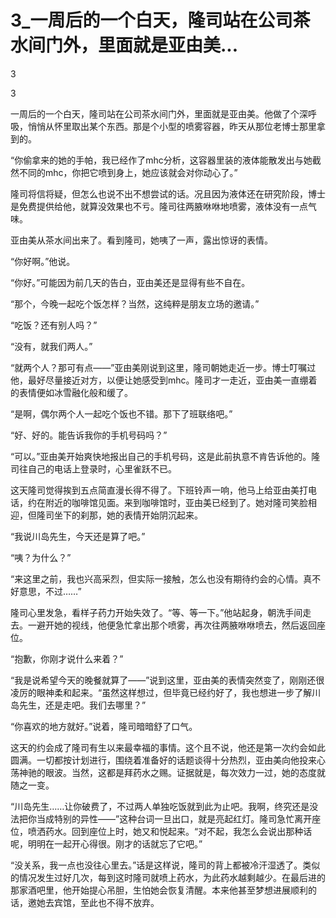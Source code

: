 # 3_一周后的一个白天，隆司站在公司茶水间门外，里面就是亚由美...

3

3

一周后的一个白天，隆司站在公司茶水间门外，里面就是亚由美。他做了个深呼吸，悄悄从怀里取出某个东西。那是个小型的喷雾容器，昨天从那位老博士那里拿到的。

“你偷拿来的她的手帕，我已经作了mhc分析，这容器里装的液体能散发出与她截然不同的mhc，你把它喷到身上，她应该就会对你动心了。”

隆司将信将疑，但怎么也说不出不想尝试的话。况且因为液体还在研究阶段，博士是免费提供给他，就算没效果也不亏。隆司往两腋咻咻地喷雾，液体没有一点气味。

亚由美从茶水间出来了。看到隆司，她咦了一声，露出惊讶的表情。

“你好啊。”他说。

“你好。”可能因为前几天的告白，亚由美还是显得有些不自在。

“那个，今晚一起吃个饭怎样？当然，这纯粹是朋友立场的邀请。”

“吃饭？还有别人吗？”

“没有，就我们两人。”

“就两个人？那可有点——”亚由美刚说到这里，隆司朝她走近一步。博士叮嘱过他，最好尽量接近对方，以便让她感受到mhc。隆司才一走近，亚由美一直绷着的表情便如冰雪融化般和缓了。

“是啊，偶尔两个人一起吃个饭也不错。那下了班联络吧。”

“好、好的。能告诉我你的手机号码吗？”

“可以。”亚由美开始爽快地报出自己的手机号码，这是此前执意不肯告诉他的。隆司往自己的电话上登录时，心里雀跃不已。

这天隆司觉得挨到五点简直漫长得不得了。下班铃声一响，他马上给亚由美打电话，约在附近的咖啡馆见面。来到咖啡馆时，亚由美已经到了。她对隆司笑脸相迎，但隆司坐下的刹那，她的表情开始阴沉起来。

“我说川岛先生，今天还是算了吧。”

“咦？为什么？”

“来这里之前，我也兴高采烈，但实际一接触，怎么也没有期待约会的心情。真不好意思，不过……”

隆司心里发急，看样子药力开始失效了。“等、等一下。”他站起身，朝洗手间走去。一避开她的视线，他便急忙拿出那个喷雾，再次往两腋咻咻喷去，然后返回座位。

“抱歉，你刚才说什么来着？”

“我是说希望今天的晚餐就算了——”说到这里，亚由美的表情突然变了，刚刚还很凌厉的眼神柔和起来。“虽然这样想过，但毕竟已经约好了，我也想进一步了解川岛先生，还是走吧。我们去哪里？”

“你喜欢的地方就好。”说着，隆司暗暗舒了口气。

这天的约会成了隆司有生以来最幸福的事情。这个且不说，他还是第一次约会如此圆满。一切都按计划进行，围绕着准备好的话题谈得十分热烈，亚由美向他投来心荡神驰的眼波。当然，这都是拜药水之赐。证据就是，每次效力一过，她的态度就随之一变。

“川岛先生……让你破费了，不过两人单独吃饭就到此为止吧。我啊，终究还是没法把你当成特别的异性——”这种台词一旦出口，就是亮起红灯。隆司急忙离开座位，喷洒药水。回到座位上时，她又和悦起来。“对不起，我怎么会说出那种话呢，明明在一起开心得很。刚才的话就忘了它吧。”

“没关系，我一点也没往心里去。”话是这样说，隆司的背上都被冷汗湿透了。类似的情况发生过好几次，每到这时隆司就喷上药水，为此药水越剩越少。在最后进的那家酒吧里，他开始提心吊胆，生怕她会恢复清醒。本来他甚至梦想进展顺利的话，邀她去宾馆，至此也不得不放弃。